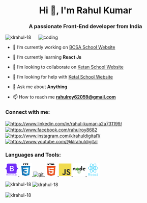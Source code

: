 <h1 align="center">Hi 👋, I'm Rahul Kumar</h1>
<h3 align="center">A passionate Front-End developer from India</h3>

<img alt="coding" align= "right" width= "400"
src="https://miro.medium.com/max/1360/0*7Q3yvSIv_t0ioJ-Z.gif">

<p align="left"> <img src="https://komarev.com/ghpvc/?username=klrahul-18&label=Profile%20views&color=0e75b6&style=flat" alt="klrahul-18" /> </p>

- 🔭 I’m currently working on [BCSA School Website](https://klrahul-18.github.io/BCSA_Online_Web/)

- 🌱 I’m currently learning **React Js**

- 👯 I’m looking to collaborate on [Ketan School Website](https://klrahul-18.github.io/website6_ketan_school/)

- 🤝 I’m looking for help with [Ketal School Website](https://klrahul-18.github.io/website6_ketan_school/)

- 💬 Ask me about **Anything**

- 📫 How to reach me **rahulroy62059@gmail.com**

<h3 align="left">Connect with me:</h3>
<p align="left">
<a href="https://linkedin.com/in/https://www.linkedin.com/in/rahul-kumar-a2a731199/" target="blank"><img align="center" src="https://raw.githubusercontent.com/rahuldkjain/github-profile-readme-generator/master/src/images/icons/Social/linked-in-alt.svg" alt="https://www.linkedin.com/in/rahul-kumar-a2a731199/" height="30" width="40" /></a>
<a href="https://fb.com/https://www.facebook.com/rahulroy8682" target="blank"><img align="center" src="https://raw.githubusercontent.com/rahuldkjain/github-profile-readme-generator/master/src/images/icons/Social/facebook.svg" alt="https://www.facebook.com/rahulroy8682" height="30" width="40" /></a>
<a href="https://instagram.com/https://www.instagram.com/klrahuldigital1/" target="blank"><img align="center" src="https://raw.githubusercontent.com/rahuldkjain/github-profile-readme-generator/master/src/images/icons/Social/instagram.svg" alt="https://www.instagram.com/klrahuldigital1/" height="30" width="40" /></a>
<a href="https://www.youtube.com/c/https://www.youtube.com/@klrahuldigital" target="blank"><img align="center" src="https://raw.githubusercontent.com/rahuldkjain/github-profile-readme-generator/master/src/images/icons/Social/youtube.svg" alt="https://www.youtube.com/@klrahuldigital" height="30" width="40" /></a>
</p>

<h3 align="left">Languages and Tools:</h3>
<p align="left"> <a href="https://getbootstrap.com" target="_blank" rel="noreferrer"> <img src="https://raw.githubusercontent.com/devicons/devicon/master/icons/bootstrap/bootstrap-plain-wordmark.svg" alt="bootstrap" width="40" height="40"/> </a> <a href="https://www.w3schools.com/css/" target="_blank" rel="noreferrer"> <img src="https://raw.githubusercontent.com/devicons/devicon/master/icons/css3/css3-original-wordmark.svg" alt="css3" width="40" height="40"/> </a> <a href="https://git-scm.com/" target="_blank" rel="noreferrer"> <img src="https://www.vectorlogo.zone/logos/git-scm/git-scm-icon.svg" alt="git" width="40" height="40"/> </a> <a href="https://www.w3.org/html/" target="_blank" rel="noreferrer"> <img src="https://raw.githubusercontent.com/devicons/devicon/master/icons/html5/html5-original-wordmark.svg" alt="html5" width="40" height="40"/> </a> <a href="https://developer.mozilla.org/en-US/docs/Web/JavaScript" target="_blank" rel="noreferrer"> <img src="https://raw.githubusercontent.com/devicons/devicon/master/icons/javascript/javascript-original.svg" alt="javascript" width="40" height="40"/> </a> <a href="https://nodejs.org" target="_blank" rel="noreferrer"> <img src="https://raw.githubusercontent.com/devicons/devicon/master/icons/nodejs/nodejs-original-wordmark.svg" alt="nodejs" width="40" height="40"/> </a> <a href="https://reactjs.org/" target="_blank" rel="noreferrer"> <img src="https://raw.githubusercontent.com/devicons/devicon/master/icons/react/react-original-wordmark.svg" alt="react" width="40" height="40"/> </a> </p>

<p><img align="left" src="https://github-readme-stats.vercel.app/api/top-langs?username=klrahul-18&show_icons=true&locale=en&layout=compact" alt="klrahul-18" /></p>

<p>&nbsp;<img align="center" src="https://github-readme-stats.vercel.app/api?username=klrahul-18&show_icons=true&locale=en" alt="klrahul-18" /></p>

<p><img align="center" src="https://github-readme-streak-stats.herokuapp.com/?user=klrahul-18&" alt="klrahul-18" /></p>

